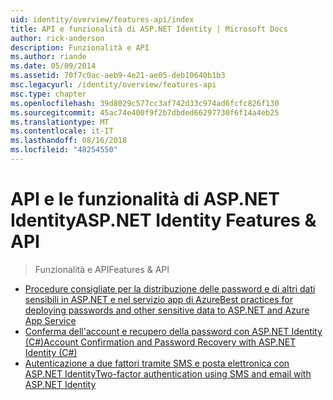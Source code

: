 ```yaml
---
uid: identity/overview/features-api/index
title: API e funzionalità di ASP.NET Identity | Microsoft Docs
author: rick-anderson
description: Funzionalità e API
ms.author: riande
ms.date: 05/09/2014
ms.assetid: 70f7c0ac-aeb9-4e21-ae05-deb10640b1b3
msc.legacyurl: /identity/overview/features-api
msc.type: chapter
ms.openlocfilehash: 39d8029c577cc3af742d33c974ad6fcfc826f130
ms.sourcegitcommit: 45ac74e400f9f2b7dbded66297730f6f14a4eb25
ms.translationtype: MT
ms.contentlocale: it-IT
ms.lasthandoff: 08/16/2018
ms.locfileid: "48254550"
---
```

<a name="aspnet-identity-features--api"></a><span data-ttu-id="cd94b-103">API e le funzionalità di ASP.NET Identity</span><span class="sxs-lookup"><span data-stu-id="cd94b-103">ASP.NET Identity Features & API</span></span>
====================
> <span data-ttu-id="cd94b-104">Funzionalità e API</span><span class="sxs-lookup"><span data-stu-id="cd94b-104">Features & API</span></span>


- [<span data-ttu-id="cd94b-105">Procedure consigliate per la distribuzione delle password e di altri dati sensibili in ASP.NET e nel servizio app di Azure</span><span class="sxs-lookup"><span data-stu-id="cd94b-105">Best practices for deploying passwords and other sensitive data to ASP.NET and Azure App Service</span></span>](best-practices-for-deploying-passwords-and-other-sensitive-data-to-aspnet-and-azure.md)
- [<span data-ttu-id="cd94b-106">Conferma dell'account e recupero della password con ASP.NET Identity (C#)</span><span class="sxs-lookup"><span data-stu-id="cd94b-106">Account Confirmation and Password Recovery with ASP.NET Identity (C#)</span></span>](account-confirmation-and-password-recovery-with-aspnet-identity.md)
- [<span data-ttu-id="cd94b-107">Autenticazione a due fattori tramite SMS e posta elettronica con ASP.NET Identity</span><span class="sxs-lookup"><span data-stu-id="cd94b-107">Two-factor authentication using SMS and email with ASP.NET Identity</span></span>](two-factor-authentication-using-sms-and-email-with-aspnet-identity.md)
